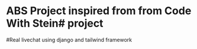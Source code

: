 # ABS Project inspired from from Code With Stein# project

#Real livechat using django and tailwind framework 
